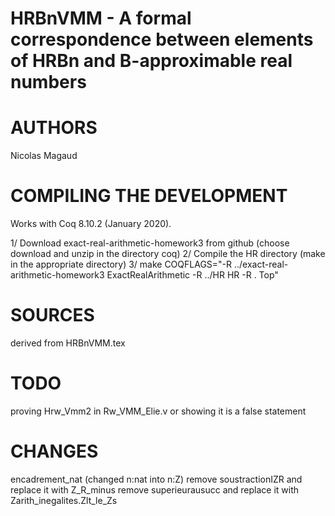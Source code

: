 # HRBnVMM - A formal correspondence between elements of HRBn and B-approximable real numbers

# AUTHORS
Nicolas Magaud

# COMPILING THE DEVELOPMENT

Works with Coq 8.10.2 (January 2020).

1/ Download exact-real-arithmetic-homework3 from github (choose download and unzip in the directory coq)
2/ Compile the HR directory (make in the appropriate directory)
3/ make COQFLAGS="-R ../exact-real-arithmetic-homework3 ExactRealArithmetic -R ../HR HR -R . Top"


# SOURCES

derived from HRBnVMM.tex

# TODO

proving Hrw_Vmm2 in Rw_VMM_Elie.v or showing it is a false statement

# CHANGES 

encadrement_nat (changed n:nat into n:Z)
remove soustractionIZR and replace it with Z_R_minus
remove superieurausucc and replace it with Zarith_inegalites.Zlt_le_Zs